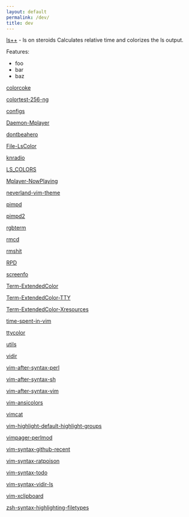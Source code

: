 ```yaml
---
layout: default
permalink: /dev/
title: dev
---
```



[ls++](/dev/ls++.html) - ls on steroids
Calculates relative time and colorizes the ls output.


Features:

* foo
* bar
* baz


[colorcoke](/dev/colorcoke.html/)


[colortest-256-ng](/dev/colortest-256-ng.html/)

[configs](/dev/configs.html/)


[Daemon-Mplayer](/dev/Daemon-Mplayer.html/)


[dontbeahero](/dev/dontbeahero.html/)


[File-LsColor](/dev/File-LsColor.html/)

[knradio](/dev/knradio.html/)



[LS_COLORS](/dev/LS_COLORS.html/)



[Mplayer-NowPlaying](/dev/Mplayer-NowPlaying.html/)


[neverland-vim-theme](/dev/neverland-vim-theme.html/)


[pimpd](/dev/pimpd.html/)

[pimpd2](/dev/pimpd2.html/)


[rgbterm](/dev/rgbterm.html/)

[rmcd](/dev/rmcd.html/)

[rmshit](/dev/rmshit.html/)

[RPD](/dev/RPD.html/)


[screenfo](/dev/screenfo.html/)


[Term-ExtendedColor](/dev/Term-ExtendedColor.html/)

[Term-ExtendedColor-TTY](/dev/Term-ExtendedColor-TTY.html/)

[Term-ExtendedColor-Xresources](/dev/Term-ExtendedColor-Xresources.html/)

[time-spent-in-vim](/dev/time-spent-in-vim.html/)



[ttycolor](/dev/ttycolor.html/)


[utils](/dev/utils.html/)

[vidir](/dev/vidir.html/)


[vim-after-syntax-perl](/dev/vim-after-syntax-perl.html/)

[vim-after-syntax-sh](/dev/vim-after-syntax-sh.html/)

[vim-after-syntax-vim](/dev/vim-after-syntax-vim.html/)

[vim-ansicolors](/dev/vim-ansicolors.html/)

[vimcat](/dev/vimcat.html/)

[vim-highlight-default-highlight-groups](/dev/vim-highlight-default-highlight-groups.html/)

[vimpager-perlmod](/dev/vimpager-perlmod.html/)

[vim-syntax-github-recent](/dev/vim-syntax-github-recent.html/)

[vim-syntax-ratpoison](/dev/vim-syntax-ratpoison.html/)

[vim-syntax-todo](/dev/vim-syntax-todo.html/)

[vim-syntax-vidir-ls](/dev/vim-syntax-vidir-ls.html/)

[vim-xclipboard](/dev/vim-xclipboard.html/)


[zsh-syntax-highlighting-filetypes](/dev/zsh-syntax-highlighting-filetypes.html/)

